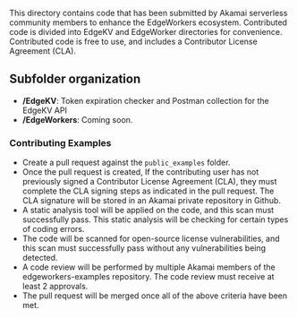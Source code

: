 This directory contains code that has been submitted by Akamai serverless community members to enhance the EdgeWorkers ecosystem. Contributed code is divided into EdgeKV and EdgeWorker directories for convenience. Contributed code is free to use, and includes a Contributor License Agreement (CLA).

## Subfolder organization
* **/EdgeKV**: Token expiration checker and Postman collection for the EdgeKV API
* **/EdgeWorkers**: Coming soon.

### Contributing Examples
- Create a pull request against the `public_examples` folder.
- Once the pull request is created, If the contributing user has not previously signed a Contributor License Agreement (CLA), they must complete the CLA signing steps as indicated in the pull request. The CLA signature will be stored in an Akamai private repository in Github.
- A static analysis tool will be applied on the code, and this scan must successfully pass. This static analysis will be checking for certain types of coding errors.
- The code will be scanned for open-source license vulnerabilities, and this scan must successfully pass without any vulnerabilities being detected.
- A code review will be performed by multiple Akamai members of the edgeworkers-examples repository. The code review must receive at least 2 approvals.
- The pull request will be merged once all of the above criteria have been met.

